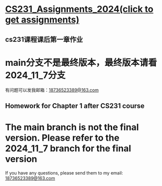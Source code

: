 # <a href="https://cs231n.github.io/">CS231_Assignments_2024(click to get assignments)</a>
## cs231课程课后第一章作业
# main分支不是最终版本，最终版本请看2024_11_7分支
有问题可以发我邮箱：18736523389@163.com
## Homework for Chapter 1 after CS231 course
# The main branch is not the final version. Please refer to the 2024_11_7 branch for the final version
If you have any questions, please send them to my email: 18736523389@163.com
